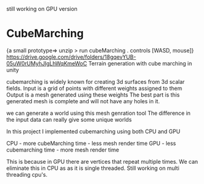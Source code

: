 still working on GPU version

# CubeMarching
{a small prototype=> unzip > run cubeMarching . controls [WASD, mouse]}
https://drive.google.com/drive/folders/18gqevYUB-05uW0rUMyhJIgLhWqKmeWoC
Terrain generation with cube marching in unity

cubemarching is widely known for creating 3d surfaces from 3d scalar fields.
Input is a grid of points with different weights assigned to them 
Output is a mesh generated using these weights
The best part is this generated mesh is complete and will not have any holes in it.

we can generate a world using this mesh genration tool
The difference in the input data can really give some unique worlds

In this project I implemented cubemarching using both CPU and GPU

CPU - more cubeMarching time - less mesh render time
GPU - less cubemarching time - more mesh render time

This is because in GPU there are vertices that repeat multiple times.
We can eliminate this in CPU as as it is single threaded.
Still working on multi threading cpu's.

